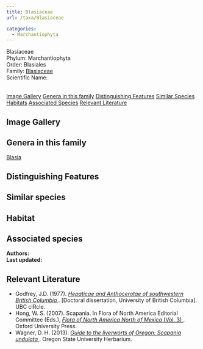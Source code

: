 ```yaml
---
title: Blasiaceae
url: /taxa/Blasiaceae

categories:
  - Marchantiophyta
---
```


<script defer src="../../js/micromodal.min.js"></script>
<link href="../../css/micromodal.css" rel="stylesheet">

<link href="https://unpkg.com/maplibre-gl@3.6.2/dist/maplibre-gl.css" rel="stylesheet" />
<script defer src="https://unpkg.com/maplibre-gl@3.6.2/dist/maplibre-gl.js"></script>
<script defer src="https://unpkg.com/papaparse@5.4.1/papaparse.min.js"></script>
<script defer src="../../js/records-map.js"></script>

<link href="../../css/style-taxon.css" rel="stylesheet">

<div class="container">
<div class="imerss-content hx-max-w-screen-xl">

<div class="info-panel">
 <div class="info-left">
  <div class="taxon-name">Blasiaceae</div>
   <div class="taxon-rank rank-phylum"><span class="taxon-rank-label">Phylum: </span><span class="taxon-rank-value">Marchantiophyta</span></div>
   <div class="taxon-rank rank-order"><span class="taxon-rank-label">Order: </span><span class="taxon-rank-value">Blasiales</span></div>
   <div class="taxon-rank rank-family">
     <span class="taxon-rank-label">Family: </span>
     <span class="taxon-rank-value"><a href="/taxa/Blasiaceae">Blasiaceae</a></span>
   </div>
  <div class="taxon-scientific"><span class="scientific-label">Scientific Name: </span>
<a href="https://www.gbif.org/species/ </span>
                <svg width="20" height="20">
                    <use href="#green-dot"/>
                </svg>
</a>
 </div>
</div>
 <div class="info-right">
<table>
</table>
 </div>
</div>

<div class="section-nav">
  <a href="#image-gallery">Image Gallery</a>
  <a href="#taxon-links">Genera in this family</a>
  <a href="#distinguishing-features">Distinguishing Features</a>
  <a href="#similar-species">Similar Species</a>
  <a href="#habitats">Habitats</a>
  <a href="#associated-species">Associated Species</a>
  <a href="#relevant-literature">Relevant Literature</a>
</div>


<h2 id="image-gallery">Image Gallery
</h2>

<div class="imerss-image-header">



</div>

<h2 id="taxon-links">Genera in this family</h2>
<div class="taxon-links">
<a href="/taxa/Blasia">Blasia</a><br/>
</div>

<h2 id="distinguishing-features">Distinguishing Features</h2>



<h2 id="similar-species">Similar species</h2>



<h2 id="habitat">Habitat</h2>



<h2 id="associated-species">Associated species</h2>




<div class="taxon-footer">
 <div class="taxon-authors"><b>Authors:</b> <span></span></div>
 <div class="taxon-update"><b>Last updated:</b> <span></span></div>
</div>

<h2 id="relevant-literature">Relevant Literature</h2>

<ul class="list-disc list-inside text-lg leading-relaxed">
<li class="mb-2">
    Godfrey, J.D. (1977). 
    <a href="https://open.library.ubc.ca/soa/cIRcle/collections/ubctheses/831/items/1.0094118" target="_blank" rel="noopener noreferrer" class="text-green-700 hover:underline">
        <em>Hepaticae and Anthocerotae of southwestern British Columbia</em>
    </a>. [Doctoral dissertation, University of British Columbia]. UBC cIRcle.
</li>
<li class="mb-2">
    Hong, W. S. (2007). Scapania. In Flora of North America Editorial Committee (Eds.), 
    <a href="https://www.mobot.org/plantscience/BFNA/V3/Scapania_R2.pdf" target="_blank" rel="noopener noreferrer" class="text-green-700 hover:underline">
        <em>Flora of North America North of Mexico</em> (Vol. 3)
    </a>. Oxford University Press.
</li>
<li class="mb-2">
    Wagner, D. H. (2013). 
    <a href="https://herbarium.science.oregonstate.edu/wagner/liverworts/scaund.htm" target="_blank" rel="noopener noreferrer" class="text-green-700 hover:underline">
        <em>Guide to the liverworts of Oregon: Scapania undulata</em>
    </a>. Oregon State University Herbarium.
</li>
</ul>
</div>
</div>

<script type="module">
  MicroModal.init();
</script>
